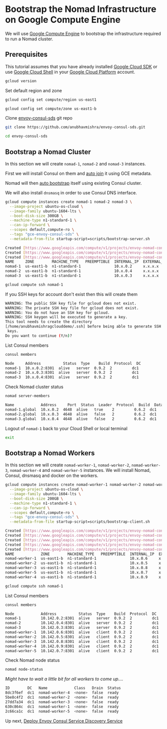 # Bootstrap the Nomad Infrastructure on Google Compute Engine

We will use [Google Compute Engine](https://cloud.google.com/compute/) to bootstrap the infrastructure required to run a Nomad cluster.

## Prerequisites

This tutorial assumes that you have already installed [Google Cloud SDK](https://cloud.google.com/sdk/) or use [Google Cloud Shell](https://cloud.google.com/shell/docs/) in your [Google Cloud Platform](https://cloud.google.com/) account.

```bash
gcloud version
```

Set default region and zone

```bash
gcloud config set compute/region us-east1
```

```bash
gcloud config set compute/zone us-east1-b
```

Clone [envoy-consul-sds](https://github.com/anubhavmishra/envoy-consul-sds) git repo

```bash
git clone https://github.com/anubhavmishra/envoy-consul-sds.git
```

```bash
cd envoy-consul-sds
```

## Bootstrap a Nomad Cluster

In this section we will create `nomad-1`, `nomad-2` and `nomad-3` instances.

First we will install Consul on them and [auto join](https://www.consul.io/docs/agent/options.html#google-compute-engine) it using GCE metadata.

Nomad will then [auto bootstrap](https://www.nomadproject.io/guides/cluster/automatic.html) itself using existing Consul cluster.

We will also install `dnsmasq` in order to use Consul DNS interface.

```bash
gcloud compute instances create nomad-1 nomad-2 nomad-3 \
  --image-project ubuntu-os-cloud \
  --image-family ubuntu-1604-lts \
  --boot-disk-size 300GB \
  --machine-type n1-standard-1 \
  --can-ip-forward \
  --scopes default,compute-ro \
  --tags "gce-envoy-consul-sds" \
  --metadata-from-file startup-script=scripts/bootstrap-server.sh
```

```bash
Created [https://www.googleapis.com/compute/v1/projects/envoy-nomad-consul/zones/us-east1-b/instances/nomad-1].
Created [https://www.googleapis.com/compute/v1/projects/envoy-nomad-consul/zones/us-east1-b/instances/nomad-2].
Created [https://www.googleapis.com/compute/v1/projects/envoy-nomad-consul/zones/us-east1-b/instances/nomad-3].
NAME     ZONE        MACHINE_TYPE   PREEMPTIBLE  INTERNAL_IP  EXTERNAL_IP     STATUS
nomad-1  us-east1-b  n1-standard-1               10.x.0.2     x.x.x.x         RUNNING
nomad-2  us-east1-b  n1-standard-1               10.x.0.4     x.x.x.x         RUNNING
nomad-3  us-east1-b  n1-standard-1               10.x.0.3     x.x.x.x         RUNNING
```

```bash
gcloud compute ssh nomad-1
```

If you SSH keys for account don't exist then this will create them 
```bash
WARNING: The public SSH key file for gcloud does not exist.
WARNING: The private SSH key file for gcloud does not exist.
WARNING: You do not have an SSH key for gcloud.
WARNING: SSH keygen will be executed to generate a key.
This tool needs to create the directory
[/home/anubhavmishragclouddemo/.ssh] before being able to generate SSH
 keys.
Do you want to continue (Y/n)? 
```

List Consul members

```bash
consul members
```

```bash
Node     Address          Status  Type    Build  Protocol  DC
nomad-1  10.x.0.2:8301  alive   server  0.9.2  2         dc1
nomad-2  10.x.0.3:8301  alive   server  0.9.2  2         dc1
nomad-3  10.x.0.4:8301  alive   server  0.9.2  2         dc1
```

Check Nomad cluster status

```bash
nomad server-members
```

```bash
Name            Address     Port  Status  Leader  Protocol  Build  Datacenter  Region
nomad-1.global  10.x.0.2  4648  alive   true    2         0.6.2  dc1         global
nomad-2.global  10.x.0.3  4648  alive   false   2         0.6.2  dc1         global
nomad-3.global  10.x.0.4  4648  alive   false   2         0.6.2  dc1         global
```

Logout of `nomad-1` back to your Cloud Shell or local terminal

```bash
exit
```

## Bootstrap a Nomad Workers

In this section we will create `nomad-worker-1`, `nomad-worker-2`, `nomad-worker-3`, `nomad-worker-4` and `nomad-worker-5` instances. We will install Nomad, Consul, dnsmasq and docker on the workers.

```bash
gcloud compute instances create nomad-worker-1 nomad-worker-2 nomad-worker-3 nomad-worker-4 nomad-worker-5 \
  --image-project ubuntu-os-cloud \
  --image-family ubuntu-1604-lts \
  --boot-disk-size 200GB \
  --machine-type n1-standard-1 \
  --can-ip-forward \
  --scopes default,compute-ro \
  --tags "gce-envoy-consul-sds" \
  --metadata-from-file startup-script=scripts/bootstrap-client.sh
```

```bash
Created [https://www.googleapis.com/compute/v1/projects/envoy-nomad-consul/zones/us-east1-b/instances/nomad-worker-1].
Created [https://www.googleapis.com/compute/v1/projects/envoy-nomad-consul/zones/us-east1-b/instances/nomad-worker-2].
Created [https://www.googleapis.com/compute/v1/projects/envoy-nomad-consul/zones/us-east1-b/instances/nomad-worker-3].
Created [https://www.googleapis.com/compute/v1/projects/envoy-nomad-consul/zones/us-east1-b/instances/nomad-worker-5].
Created [https://www.googleapis.com/compute/v1/projects/envoy-nomad-consul/zones/us-east1-b/instances/nomad-worker-4].
NAME            ZONE        MACHINE_TYPE   PREEMPTIBLE  INTERNAL_IP  EXTERNAL_IP     STATUS
nomad-worker-1  us-east1-b  n1-standard-1               10.x.0.6     x.x.x.x         RUNNING
nomad-worker-2  us-east1-b  n1-standard-1               10.x.0.5     x.x.x.x         RUNNING
nomad-worker-3  us-east1-b  n1-standard-1               10.x.0.8     x.x.x.x         RUNNING
nomad-worker-5  us-east1-b  n1-standard-1               10.x.0.7     x.x.x.x         RUNNING
nomad-worker-4  us-east1-b  n1-standard-1               10.x.0.9     x.x.x.x         RUNNING
```

```bash
gcloud compute ssh nomad-1
```

List Consul members

```bash
consul members
```

```bash
Node            Address          Status  Type    Build  Protocol  DC
nomad-1         10.142.0.2:8301  alive   server  0.9.2  2         dc1
nomad-2         10.142.0.4:8301  alive   server  0.9.2  2         dc1
nomad-3         10.142.0.3:8301  alive   server  0.9.2  2         dc1
nomad-worker-1  10.142.0.6:8301  alive   client  0.9.2  2         dc1
nomad-worker-2  10.142.0.5:8301  alive   client  0.9.2  2         dc1
nomad-worker-3  10.142.0.8:8301  alive   client  0.9.2  2         dc1
nomad-worker-4  10.142.0.9:8301  alive   client  0.9.2  2         dc1
nomad-worker-5  10.142.0.7:8301  alive   client  0.9.2  2         dc1
```

Check Nomad node status

```bash
nomad node-status
```

*Might have to wait a little bit for all workers to come up....*

```bash
ID        DC   Name            Class   Drain  Status
8dc3f6ef  dc1  nomad-worker-4  <none>  false  ready
5be8c4f2  dc1  nomad-worker-2  <none>  false  ready
27dd7a34  dc1  nomad-worker-3  <none>  false  ready
630c864c  dc1  nomad-worker-1  <none>  false  ready
2c66ca1c  dc1  nomad-worker-5  <none>  false  ready
```

Up next, [Deploy Envoy Consul Service Discovery Service](./deploy-envoy-consul-sds.md)